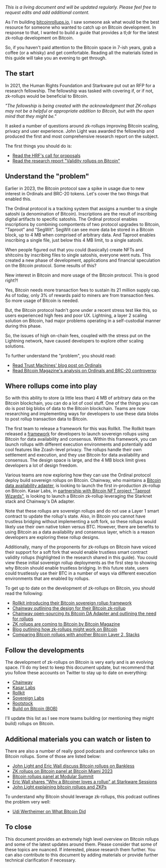 _This is a living document and will be updated regularly. Please feel free to request edits and add additional content._

As I'm building [bitcoinrollups.io](bitcoinrollups.io), I saw someone ask what would be the best resource for someone who wanted to catch up on Bitcoin development. In response to that, I wanted to build a guide that provides a tl;dr for the latest zk-rollup development on Bitcoin.

So, if you haven't paid attention to the Bitcoin space in 7-ish years, grab a coffee (or a whisky) and get comfortable. Reading all the materials listed in this guide will take you an evening to get through.

## The start

In 2021, the Human Rights Foundation and Starkware put out an RFP for a research fellowship. The fellowship was tasked with covering if, or if not, zk-rollups would be beneficial to Bitcoin.

_"The fellowship is being created with the acknowledgment that ZK-rollups may not be a helpful or appropriate addition to Bitcoin, but with the open mind that they might be."_

It asked a number of questions around zk-rollups improving Bitcoin scaling, privacy and user experience. John Light was awarded the fellowship and produced the first and most comprehensive research report on the subject.

The first things you should do is:

- [Read the HRF's call for proposals](https://hrf.org/zkrollups)
- [Read the research report "Validity rollups on Bitcoin"](https://bitcoinrollups.org/)

## Understand the "problem"

Earlier in 2023, the Bitcoin protocol saw a spike in usage due to new interest in Ordinals and BRC-20 tokens. Let's cover the two things that enabled this.

The Ordinal protocol is a tracking system that assigns a number to a single satoshi (a denomination of Bitcoin). Inscriptions are the result of inscribing digital artifacts to specific satoshis. The Ordinal protocol enables inscriptions by combining compontents of two protocol upgrades to Bitcoin, "Taproot" and "SegWit". SegWit can see more data be stored in a Bitcoin block, up to 4 MB when comprised of arbitrary data. And Taproot enables inscribing a single file, just below this 4 MB limit, to a single satoshi.

When people figured out that you could (basically) create NFTs and shitcoins by inscribing files to single satoshis, everyone went nuts. This created a new phase of development, applications and financial speculation on the Bitcoin protocol. Some results of this?

New interest in Bitcoin and more usage of the Bitcoin protocol. This is good right?!

Yes, Bitcoin needs more transaction fees to sustain its 21 million supply cap. As of today, only 3% of rewards paid to miners are from transaction fees. So more usage of Bitcoin is needed.

But, the Bitcoin protocol hadn't gone under a recent stress test like this, so users experienced high fees and poor UX. Lightning, a layer 2 scaling solution on Bitcoin, had major problems operating in a self-custodial manner during this phase.

So, the issues of high on-chain fees, coupled with the stress put on the Lightning network, have caused developers to explore other scaling solutions.

To further understand the "problem", you should read:

- [Read Trust Machines' blog post on Ordinals](https://trustmachines.co/learn/what-are-bitcoin-ordinals-inscriptions/)
- [Read Bitcoin Magazine's analysis on Ordinals and BRC-20 controversy](https://bitcoinmagazine.com/technical/bitcoins-high-fees-create-controversy-and-challenges)

## Where rollups come into play

So with this ability to store (a little less than) 4 MB of arbitrary data on the Bitcoin blockchain, you can do a lot of cool stuff. One of the things you can do is post big blobs of data to the Bitcoin blockchain. Teams are now researching and implementing ways for developers to use these data blobs to post rollup transaction data to Bitcoin.

The first team to release a framework for this was Rollkit. The Rollkit team released a [framework](https://rollkit.dev/blog/sovereign-rollups-on-bitcoin) for developers to launch sovereign rollups using Bitcoin for data availability and consensus. Within this framework, you can launch rollups with different execution environments and potentially add cool features like Zcash-level privacy. The rollups handle their own settlement and execution, and they use Bitcoin for data availability and consensus. The design space is large, and the 4 MB block limit gives developers a lot of design freedom.

Various teams are now exploring how they can use the Ordinal protocol deploy build sovereign rollups on Bitcoin. Chainway, who maintains a [Bitcoin data availability adapter](https://github.com/chainwayxyz/bitcoin-da), is looking to launch the first in-production zk-rollup on Bitcoin. Kasar Labs, in [partnership with Bitcoin NFT project "Taproot Wizards"](https://twitter.com/kasarLabs/status/1697402477887275082), is looking to launch a Bitcoin zk-rollup leveraging the Starknet stack and Chainway's DA adapter. 

Note that these rollups are sovereign rollups and do not use a Layer 1 smart contract to update the rollup's state. Also, in Bitcoin you cannot have trustless bridging without implementing a soft fork, so these rollups would likely use their own native token versus BTC. However, there are benefits to using Bitcoin as a data availability and consensus layer, which is a reason developers are exploring these rollup designs.

Additionally, many of the proponents for zk-rollups on Bitcoin have voiced their support for a soft fork that would enable trustless smart contract validity rollups (highlighted in the research shared in this guide). You could view these initial sovereign rollup deployments as the first step to showing why Bitcoin should enable trustless bridging. In this future state, users could trustlessly use their BTC in a number of ways via different execution environments that are enabled by rollups.

To get up to date on the development of zk-rollups on Bitcoin, you should read the following:

- [Rollkit introducing their Bitcoin sovereign rollup framework](https://rollkit.dev/blog/sovereign-rollups-on-bitcoin)
- [Chainway outlining the design for their Bitcoin zk-rollup](https://medium.com/@chainway_xyz/a-sovereign-zk-rollup-on-bitcoin-full-bitcoin-security-without-a-soft-fork-ca0389a0b658)
- [Chainway open-sourcing its Bitcoin DA Adapter and outlining the need for rollups](https://ordinals.com/content/7b27406bb7b0c90da6cbef5074eaa56f1dbb92a9806a6a3c730c027e2b33b3e4i0)
- [ZK rollups are coming to Bitcoin by Bitcoin Magazine](https://bitcoinmagazine.com/technical/zk-rollups-are-coming-to-bitcoin-heres-all-you-need-to-know)
- [Blog outlining how zk-rollups might work on Bitcoin](https://trustmachines.co/learn/what-are-rollups-and-how-can-they-work-on-bitcoin/)
- [Comparing Bitcoin rollups with another Bitcoin Layer 2, Stacks](https://github.com/stacks-network/stacks/blob/master/bitcoin-rollups.md)

## Follow the developments

The development of zk-rollups on Bitcoin is very early and is an evolving space. I'll do my best to keep this document update, but recommend that you follow these accounts on Twitter to stay up to date on everything:

- [Chainway](https://twitter.com/chainway_xyz)
- [Kasar Labs](https://twitter.com/kasarLabs)
- [Rollkit](https://twitter.com/RollkitDev)
- [Sovereign Labs](https://twitter.com/sovereign_labs)
- [Rootstock](https://twitter.com/rootstock_io)
- [Build on Bitcoin (BOB)](https://twitter.com/build_on_bob)

I'll update this list as I see more teams building (or mentioning they might build) rollups on Bitcoin.

## Additional materials you can watch or listen to

There are also a number of really good podcasts and conference talks on Bitcoin rollups. Some of those are listed below:

- [John Light and Eric Wall discuss Bitcoin rollups on Bankless](https://www.youtube.com/watch?v=qChILPxdOA4)
- [ZK rollups on Bitcoin panel at Bitcoin Miami 2023](https://www.youtube.com/watch?v=CJ8HUKeDy4Q&t=1s)
- [Bitcoin rollups panel at Modular Summit](https://www.youtube.com/watch?v=xOn2vjg27nM&t=1216s)
- [Eric Wall shares "Why a Bitcoiner loves a rollup" at Starkware Sessions](https://www.youtube.com/watch?v=_hLvvZGST_E)
- [John Light explaining bitcoin rollups and ZKPs](https://www.youtube.com/watch?v=feODuDF2xv0)

To understand why Bitcoin should leverage zk-rollups, this podcast outlines the problem very well:

- [Udi Wertheimer on What Bitcoin Did](https://www.youtube.com/watch?v=97-hufd4M7s)

## To close

This document provides an extremely high level overview on Bitcoin rollups and some of the latest updates around them. Please consider that some of these topics are nuanced. If interested, please research them further. You can also contribute to this document by adding materials or provide further technical clarification if necessary.
